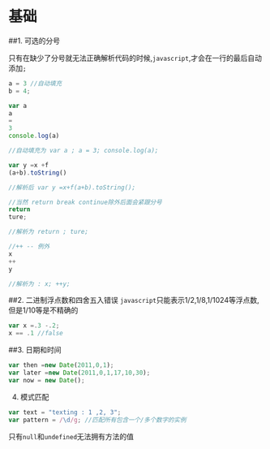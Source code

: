 # 基础

##1. 可选的分号

只有在缺少了分号就无法正确解析代码的时候,`javascript`,才会在一行的最后自动添加`;`

```javascript
a = 3 //自动填充
b = 4;

var a
a
=
3
console.log(a)

//自动填充为 var a ; a = 3; console.log(a);

var y =x +f 
(a+b).toString()

//解析后 var y =x+f(a+b).toString();

//当然 return break continue除外后面会紧跟分号
return
ture;

//解析为 return ; ture;

//++ -- 例外
x
++
y

//解析为 : x; ++y;

```

##2. 二进制浮点数和四舍五入错误
`javascript`只能表示1/2,1/8,1/1024等浮点数,但是1/10等是不精确的

```javascript
var x =.3 -.2;
x == .1 //false
```

##3. 日期和时间

```javascript
var then =new Date(2011,0,1);
var later =new Date(2011,0,1,17,10,30);
var now = new Date();
```

4. 模式匹配

```javascript
var text = "texting : 1 ,2, 3";
var pattern = /\d/g; //匹配所有包含一个/多个数字的实例

```

只有`null`和`undefined`无法拥有方法的值